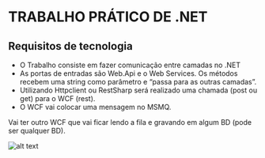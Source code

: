 # TRABALHO PRÁTICO DE .NET

## Requisitos de tecnologia

* O Trabalho consiste em fazer comunicação entre camadas no .NET
* As portas de entradas são Web.Api e o Web Services. Os métodos recebem uma string como parâmetro e “passa para as outras camadas”. 
* Utilizando Httpclient ou RestSharp será realizado uma chamada (post ou get) para o WCF (rest). 
* O WCF vai colocar uma mensagem no MSMQ. 

Vai ter outro WCF que vai ficar lendo a fila e gravando em algum BD (pode ser qualquer BD).



![alt text](https://github.com/weto/TrabalhoFinalDotNet/blob/master/diagrama.png)


